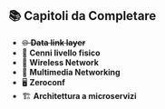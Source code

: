 ## 📚 Capitoli da Completare
- ~~🌐 **Data link layer**~~
- 🔌 **Cenni livello fisico**
- 📡 **Wireless Network**
- 🎥 **Multimedia Networking**
- 🖥️ **Zeroconf**
- 🏗️ **Architettura a microservizi**
